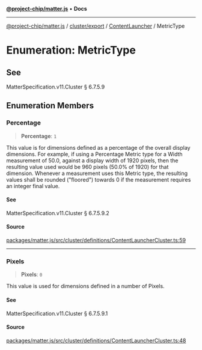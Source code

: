 [**@project-chip/matter.js**](../../../../../README.md) • **Docs**

***

[@project-chip/matter.js](../../../../../modules.md) / [cluster/export](../../../README.md) / [ContentLauncher](../README.md) / MetricType

# Enumeration: MetricType

## See

MatterSpecification.v11.Cluster § 6.7.5.9

## Enumeration Members

### Percentage

> **Percentage**: `1`

This value is for dimensions defined as a percentage of the overall display dimensions. For example, if
using a Percentage Metric type for a Width measurement of 50.0, against a display width of 1920 pixels, then
the resulting value used would be 960 pixels (50.0% of 1920) for that dimension. Whenever a measurement uses
this Metric type, the resulting values shall be rounded ("floored") towards 0 if the measurement requires an
integer final value.

#### See

MatterSpecification.v11.Cluster § 6.7.5.9.2

#### Source

[packages/matter.js/src/cluster/definitions/ContentLauncherCluster.ts:59](https://github.com/project-chip/matter.js/blob/7a8cbb56b87d4ccf34bec5a9a95ab40a1711324f/packages/matter.js/src/cluster/definitions/ContentLauncherCluster.ts#L59)

***

### Pixels

> **Pixels**: `0`

This value is used for dimensions defined in a number of Pixels.

#### See

MatterSpecification.v11.Cluster § 6.7.5.9.1

#### Source

[packages/matter.js/src/cluster/definitions/ContentLauncherCluster.ts:48](https://github.com/project-chip/matter.js/blob/7a8cbb56b87d4ccf34bec5a9a95ab40a1711324f/packages/matter.js/src/cluster/definitions/ContentLauncherCluster.ts#L48)

